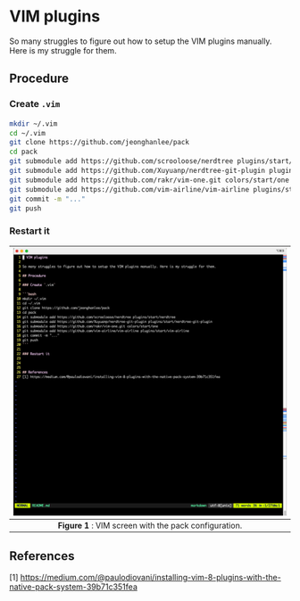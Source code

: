 # VIM plugins

So many struggles to figure out how to setup the VIM plugins manually. Here is my struggle for them.

## Procedure

### Create `.vim`

```bash
mkdir ~/.vim
cd ~/.vim
git clone https://github.com/jeonghanlee/pack
cd pack
git submodule add https://github.com/scrooloose/nerdtree plugins/start/nerdtree
git submodule add https://github.com/Xuyuanp/nerdtree-git-plugin plugins/start/nerdtree-git-plugin
git submodule add https://github.com/rakr/vim-one.git colors/start/one
git submodule add https://github.com/vim-airline/vim-airline plugins/start/vim-airline
git commit -m "..."
git push
```

### Restart it

|![vim_packpng](vim_pack.png)|
| :---: |
|**Figure 1** : VIM screen with the pack configuration. |

## References
[1] https://medium.com/@paulodiovani/installing-vim-8-plugins-with-the-native-pack-system-39b71c351fea
